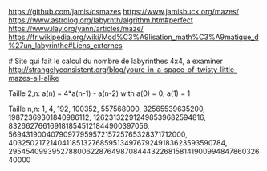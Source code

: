 https://github.com/jamis/csmazes
https://www.jamisbuck.org/mazes/
https://www.astrolog.org/labyrnth/algrithm.htm#perfect
https://www.ilay.org/yann/articles/maze/
https://fr.wikipedia.org/wiki/Mod%C3%A9lisation_math%C3%A9matique_d%27un_labyrinthe#Liens_externes

# Site qui fait le calcul du nombre de labyrinthes 4x4, à examiner
http://strangelyconsistent.org/blog/youre-in-a-space-of-twisty-little-mazes-all-alike


Taille 2,n:
	a(n) = 4*a(n-1) - a(n-2) with a(0) = 0, a(1) = 1

Taille n,n:
	1, 4, 192, 100352, 557568000, 32565539635200, 19872369301840986112, 126231322912498539682594816, 8326627661691818545121844900397056, 5694319004079097795957215725765328371712000, 40325021721404118513276859513497679249183623593590784, 2954540993952788006228764987084443226815814190099484786032640000
